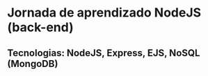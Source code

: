 <h1>Jornada de aprendizado NodeJS (back-end)</h1>
<h2>Tecnologias: NodeJS, Express, EJS, NoSQL (MongoDB)</h2>

